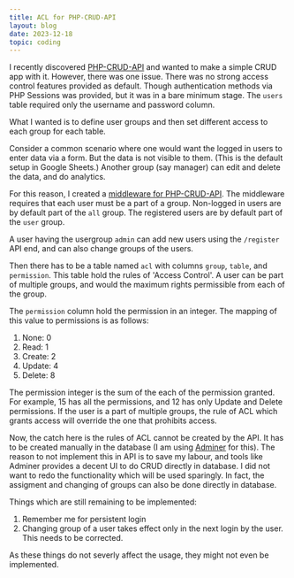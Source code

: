```yaml
---
title: ACL for PHP-CRUD-API
layout: blog
date: 2023-12-18
topic: coding
---
```


I recently discovered [PHP-CRUD-API](https://github.com/mevdschee/php-crud-api) and wanted to make a simple CRUD app with it. However, there was one issue. There was no strong access control features provided as default. Though authentication methods via PHP Sessions was provided, but it was in a bare minimum stage. The `users` table required only the username and password column.

What I wanted is to define user groups and then set different access to each group for each table.

Consider a common scenario where one would want the logged in users to enter data via a form. But the data is not visible to them. (This is the default setup in Google Sheets.) Another group (say manager) can edit and delete the data, and do analytics.

For this reason, I created a [middleware for PHP-CRUD-API](https://github.com/ReactiveMatter/php-crud-acl). The middleware requires that each user must be a part of a group. Non-logged in users are by default part of the `all` group. The registered users are by default part of the `user` group.

A user having the usergroup `admin` can add new users using the `/register` API end, and can also change groups of the users.

Then there has to be a table named `acl` with columns `group`, `table`, and `permission`. This table hold the rules of 'Access Control'. A user can be part of multiple groups, and would the maximum rights permissible from each of the group.

The `permission` column hold the permission in an integer. The mapping of this value to permissions is as follows:
1. None: 0
2. Read: 1
3. Create: 2
4. Update: 4
5. Delete: 8

The permission integer is the sum of the each of the permission granted. For example, 15 has all the permissions, and 12 has only Update and Delete permissions. If the user is a part of multiple groups, the rule of ACL which grants access will override the one that prohibits access.

Now, the catch here is the rules of ACL cannot be created by the API. It has to be created manually in the database (I am using [Adminer](https://www.adminer.org/) for this). The reason to not implement this in API is to save my labour, and tools like Adminer provides a decent UI to do CRUD directly in database. I did not want to redo the functionality which will be used sparingly. In fact, the assigment and changing of groups can also be done directly in database.

Things which are still remaining to be implemented:
1. Remember me for persistent login
2. Changing group of a user takes effect only in the next login by the user. This needs to be corrected.

As these things do not severly affect the usage, they might not even be implemented.